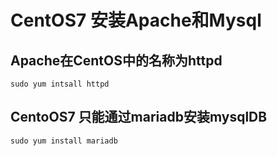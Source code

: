 # CentOS7 安装Apache和Mysql  #

Apache在CentOS中的名称为httpd
-----
	sudo yum intsall httpd

CentoOS7 只能通过mariadb安装mysqlDB
-----
	sudo yum install mariadb